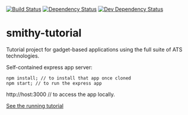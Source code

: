 [![Build Status](https://travis-ci.org/atsid/smithy-tutorial.svg?branch=master)](https://travis-ci.org/atsid/smithy-tutorial)
[![Dependency Status](https://david-dm.org/atsid/smithy-tutorial.svg)](https://david-dm.org/atsid/smithy-tutorial)
[![Dev Dependency Status](https://david-dm.org/atsid/smithy-tutorial/dev-status.svg)](https://david-dm.org/atsid/smithy-tutorial)

smithy-tutorial
===============

Tutorial project for gadget-based applications using the full suite of ATS technologies.

Self-contained express app server:
```
npm install; // to install that app once cloned
npm start; // to run the express app
```

http://host:3000 // to access the app locally.

[See the running tutorial](http://smithy-tutorial.elasticbeanstalk.com/)

